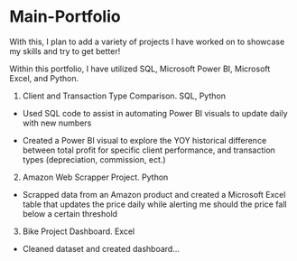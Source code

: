 # Main-Portfolio
With this, I plan to add a variety of projects I have worked on to showcase my skills and try to get better!

Within this portfolio, I have utilized SQL, Microsoft Power BI, Microsoft Excel, and Python.


1. Client and Transaction Type Comparison. SQL, Python

- Used SQL code to assist in automating Power BI visuals to update daily with new numbers

- Created a Power BI visual to explore the YOY historical difference between total profit for specific client performance, and transaction types (depreciation, commission, ect.)

2. Amazon Web Scrapper Project. Python

- Scrapped data from an Amazon product and created a Microsoft Excel table that updates the price daily while alerting me should the price fall below a certain threshold

3. Bike Project Dashboard. Excel

- Cleaned dataset and created dashboard...
